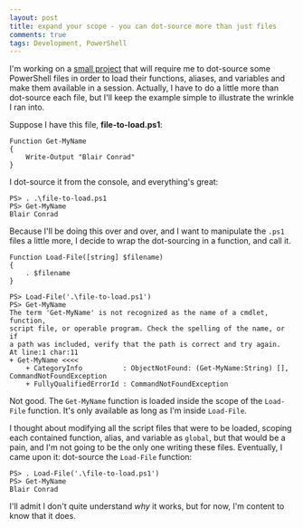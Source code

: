 ```yaml
---
layout: post
title: expand your scope - you can dot-source more than just files 
comments: true
tags: Development, PowerShell
---
```

I'm working on a  <a href="../../../02/07/using-subversion-to-evangelize-powershell/">small project</a> that will require me to dot-source some PowerShell files in order to load their functions, aliases, and variables and make them available in a session. Actually, I have to do a little more than dot-source each file, but I'll keep the example simple to illustrate the wrinkle I ran into.

Suppose I have this file, <b>file-to-load.ps1</b>:

<pre><code class="powershell">Function Get-MyName
{
    Write-Output "Blair Conrad"
}</code></pre>

I dot-source it from the console, and everything's great:

<pre><code class="powershell">PS> . .\file-to-load.ps1
PS> Get-MyName
Blair Conrad</code></pre>

Because I'll be doing this over and over, and I want to manipulate the <code>.ps1</code> files a little more, I decide to wrap the dot-sourcing in a function, and call it.

<pre><code class="powershell">Function Load-File([string] $filename)
{
    . $filename
}</code></pre>

<pre><code class="powershell">PS> Load-File('.\file-to-load.ps1')
PS> Get-MyName
The term 'Get-MyName' is not recognized as the name of a cmdlet, function,
script file, or operable program. Check the spelling of the name, or if
a path was included, verify that the path is correct and try again.
At line:1 char:11
+ Get-MyName &lt;&lt;&lt;&lt;
    + CategoryInfo          : ObjectNotFound: (Get-MyName:String) [], CommandNotFoundException
    + FullyQualifiedErrorId : CommandNotFoundException</code></pre>

Not good. The <code>Get-MyName</code> function is loaded inside the scope of the <code>Load-File</code> function. It's only available as long as I'm inside <code>Load-File</code>.

I thought about modifying all the script files that were to be loaded, scoping each contained function, alias, and variable as <code>global</code>, but that would be a pain, and I'm not going to be the only one writing these files. Eventually, I came upon it: dot-source the <code>Load-File</code> function:

<pre><code class="powershell">PS> . Load-File('.\file-to-load.ps1')
PS> Get-MyName
Blair Conrad
</code></pre>

I'll admit I don't quite understand <em>why</em> it works, but for now, I'm content to know that it does.


